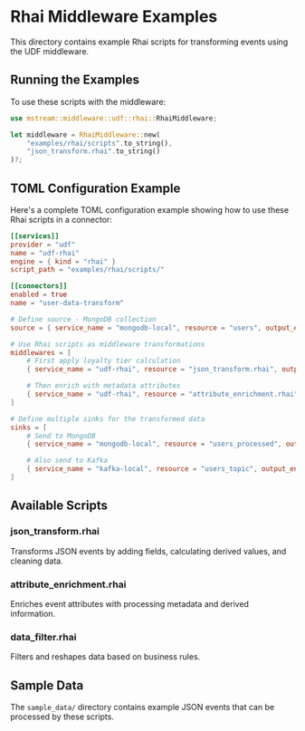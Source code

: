 # Rhai Middleware Examples

This directory contains example Rhai scripts for transforming events using the UDF middleware.

## Running the Examples

To use these scripts with the middleware:

```rust
use mstream::middleware::udf::rhai::RhaiMiddleware;

let middleware = RhaiMiddleware::new(
    "examples/rhai/scripts".to_string(),
    "json_transform.rhai".to_string()
)?;
```

## TOML Configuration Example

Here's a complete TOML configuration example showing how to use these Rhai scripts in a connector:

```toml
[[services]]
provider = "udf"
name = "udf-rhai"
engine = { kind = "rhai" }
script_path = "examples/rhai/scripts/"

[[connectors]]
enabled = true
name = "user-data-transform"

# Define source - MongoDB collection
source = { service_name = "mongodb-local", resource = "users", output_encoding = "json" }

# Use Rhai scripts as middleware transformations
middlewares = [
    # First apply loyalty tier calculation
    { service_name = "udf-rhai", resource = "json_transform.rhai", output_encoding = "json" },

    # Then enrich with metadata attributes
    { service_name = "udf-rhai", resource = "attribute_enrichment.rhai", output_encoding = "json" },
]

# Define multiple sinks for the transformed data
sinks = [
    # Send to MongoDB
    { service_name = "mongodb-local", resource = "users_processed", output_encoding = "bson" },

    # Also send to Kafka
    { service_name = "kafka-local", resource = "users_topic", output_encoding = "json" }
]
```

## Available Scripts

### json_transform.rhai
Transforms JSON events by adding fields, calculating derived values, and cleaning data.

### attribute_enrichment.rhai
Enriches event attributes with processing metadata and derived information.

### data_filter.rhai
Filters and reshapes data based on business rules.

## Sample Data

The `sample_data/` directory contains example JSON events that can be processed by these scripts.
